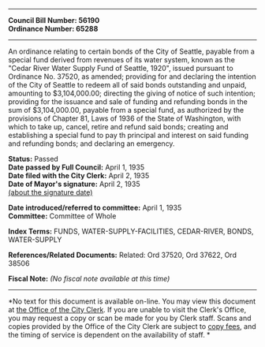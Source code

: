 * * * * *  
  
**Council Bill Number: [](#h0)[](#h2)56190**   
**Ordinance Number: 65288**  
  
* * * * *  
  
An ordinance relating to certain bonds of the City of Seattle, payable from a special fund derived from revenues of its water system, known as the "Cedar River Water Supply Fund of Seattle, 1920", issued pursuant to Ordinance No. 37520, as amended; providing for and declaring the intention of the City of Seattle to redeem all of said bonds outstanding and unpaid, amounting to $3,104,000.00; directing the giving of notice of such intention; providing for the issuance and sale of funding and refunding bonds in the sum of $3,104,000.00, payable from a special fund, as authorized by the provisions of Chapter 81, Laws of 1936 of the State of Washington, with which to take up, cancel, retire and refund said bonds; creating and establishing a special fund to pay th principal and interest on said funding and refunding bonds; and declaring an emergency.  
  
**Status:** Passed   
**Date passed by Full Council:** April 1, 1935   
**Date filed with the City Clerk:** April 2, 1935   
**Date of Mayor's signature:** April 2, 1935   
[(about the signature date)](/~public/approvaldate.htm)   
  
  
**Date introduced/referred to committee:** April 1, 1935   
**Committee:** Committee of Whole   
  
**Index Terms:** FUNDS, WATER-SUPPLY-FACILITIES, CEDAR-RIVER, BONDS, WATER-SUPPLY  
  
**References/Related Documents:** Related: Ord 37520, Ord 37622, Ord 38506  
  
**Fiscal Note:** *(No fiscal note available at this time)*  
  
* * * * *  
  
*No text for this document is available on-line. You may view this document at [the Office of the City Clerk](http://www.seattle.gov/leg/clerk/contactUs.htm). If you are unable to visit the Clerk's Office, you may request a copy or scan be made for you by Clerk staff. Scans and copies provided by the Office of the City Clerk are subject to [copy fees](http://clerk.seattle.gov/~public/clerkfees.htm), and the timing of service is dependent on the availability of staff. *  
  
  

